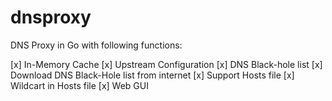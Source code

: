 # dnsproxy

DNS Proxy in Go with following functions:

[x] In-Memory Cache
[x] Upstream Configuration
[x] DNS Black-hole list
[x] Download DNS Black-Hole list from internet
[x] Support Hosts file
[x] Wildcart in Hosts file
[x] Web GUI
